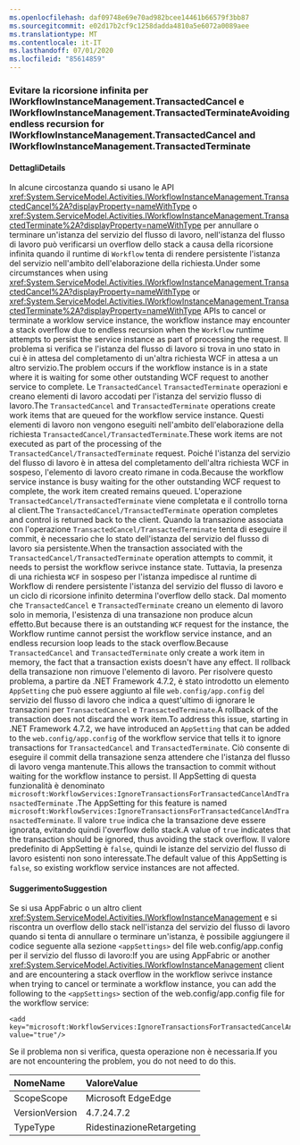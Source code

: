 ```yaml
---
ms.openlocfilehash: daf09748e69e70ad982bcee14461b66579f3bb87
ms.sourcegitcommit: e02d17b2cf9c1258dadda4810a5e6072a0089aee
ms.translationtype: MT
ms.contentlocale: it-IT
ms.lasthandoff: 07/01/2020
ms.locfileid: "85614859"
---
```

### <a name="avoiding-endless-recursion-for-iworkflowinstancemanagementtransactedcancel-and-iworkflowinstancemanagementtransactedterminate"></a><span data-ttu-id="9a2c4-101">Evitare la ricorsione infinita per IWorkflowInstanceManagement.TransactedCancel e IWorkflowInstanceManagement.TransactedTerminate</span><span class="sxs-lookup"><span data-stu-id="9a2c4-101">Avoiding endless recursion for IWorkflowInstanceManagement.TransactedCancel and IWorkflowInstanceManagement.TransactedTerminate</span></span>

#### <a name="details"></a><span data-ttu-id="9a2c4-102">Dettagli</span><span class="sxs-lookup"><span data-stu-id="9a2c4-102">Details</span></span>

<span data-ttu-id="9a2c4-103">In alcune circostanza quando si usano le API <xref:System.ServiceModel.Activities.IWorkflowInstanceManagement.TransactedCancel%2A?displayProperty=nameWithType> o <xref:System.ServiceModel.Activities.IWorkflowInstanceManagement.TransactedTerminate%2A?displayProperty=nameWithType> per annullare o terminare un'istanza del servizio del flusso di lavoro, nell'istanza del flusso di lavoro può verificarsi un overflow dello stack a causa della ricorsione infinita quando il runtime di `Workflow` tenta di rendere persistente l'istanza del servizio nell'ambito dell'elaborazione della richiesta.</span><span class="sxs-lookup"><span data-stu-id="9a2c4-103">Under some circumstances when using <xref:System.ServiceModel.Activities.IWorkflowInstanceManagement.TransactedCancel%2A?displayProperty=nameWithType> or <xref:System.ServiceModel.Activities.IWorkflowInstanceManagement.TransactedTerminate%2A?displayProperty=nameWithType> APIs to cancel or terminate a worklow service instance, the workflow instance may encounter a stack overflow due to endless recursion when the `Workflow` runtime attempts to persist the service instance as part of processing the request.</span></span> <span data-ttu-id="9a2c4-104">Il problema si verifica se l'istanza del flusso di lavoro si trova in uno stato in cui è in attesa del completamento di un'altra richiesta WCF in attesa a un altro servizio.</span><span class="sxs-lookup"><span data-stu-id="9a2c4-104">The problem occurs if the workflow instance is in a state where it is waiting for some other outstanding WCF request to another service to complete.</span></span> <span data-ttu-id="9a2c4-105">Le `TransactedCancel` `TransactedTerminate` operazioni e creano elementi di lavoro accodati per l'istanza del servizio flusso di lavoro.</span><span class="sxs-lookup"><span data-stu-id="9a2c4-105">The `TransactedCancel` and `TransactedTerminate` operations create work items that are queued for the workflow service instance.</span></span> <span data-ttu-id="9a2c4-106">Questi elementi di lavoro non vengono eseguiti nell'ambito dell'elaborazione della richiesta `TransactedCancel/TransactedTerminate`.</span><span class="sxs-lookup"><span data-stu-id="9a2c4-106">These work items are not executed as part of the processing of the `TransactedCancel/TransactedTerminate` request.</span></span> <span data-ttu-id="9a2c4-107">Poiché l'istanza del servizio del flusso di lavoro è in attesa del completamento dell'altra richiesta WCF in sospeso, l'elemento di lavoro creato rimane in coda.</span><span class="sxs-lookup"><span data-stu-id="9a2c4-107">Because the workflow service instance is busy waiting for the other outstanding WCF request to complete, the work item created remains queued.</span></span> <span data-ttu-id="9a2c4-108">L'operazione `TransactedCancel/TransactedTerminate` viene completata e il controllo torna al client.</span><span class="sxs-lookup"><span data-stu-id="9a2c4-108">The `TransactedCancel/TransactedTerminate` operation completes and control is returned back to the client.</span></span> <span data-ttu-id="9a2c4-109">Quando la transazione associata con l'operazione `TransactedCancel/TransactedTerminate` tenta di eseguire il commit, è necessario che lo stato dell'istanza del servizio del flusso di lavoro sia persistente.</span><span class="sxs-lookup"><span data-stu-id="9a2c4-109">When the transaction associated with the `TransactedCancel/TransactedTerminate` operation attempts to commit, it needs to persist the workflow serivce instance state.</span></span> <span data-ttu-id="9a2c4-110">Tuttavia, la presenza di una richiesta `WCF` in sospeso per l'istanza impedisce al runtime di Workflow di rendere persistente l'istanza del servizio del flusso di lavoro e un ciclo di ricorsione infinito determina l'overflow dello stack. Dal momento che `TransactedCancel` e `TransactedTerminate` creano un elemento di lavoro solo in memoria, l'esistenza di una transazione non produce alcun effetto.</span><span class="sxs-lookup"><span data-stu-id="9a2c4-110">But because there is an outstanding `WCF` request for the instance, the Workflow runtime cannot persist the workflow service instance, and an endless recursion loop leads to the stack overflow.Because `TransactedCancel` and `TransactedTerminate` only create a work item in memory, the fact that a transaction exists doesn't have any effect.</span></span> <span data-ttu-id="9a2c4-111">Il rollback della transazione non rimuove l'elemento di lavoro. Per risolvere questo problema, a partire da .NET Framework 4.7.2, è stato introdotto un elemento `AppSetting` che può essere aggiunto al file `web.config/app.config` del servizio del flusso di lavoro che indica a quest'ultimo di ignorare le transazioni per `TransactedCancel` e `TransactedTerminate`.</span><span class="sxs-lookup"><span data-stu-id="9a2c4-111">A rollback of the transaction does not discard the work item.To address this issue, starting in .NET Framework 4.7.2, we have introduced an `AppSetting` that can be added to the `web.config/app.config` of the workflow service that tells it to ignore transactions for `TransactedCancel` and `TransactedTerminate`.</span></span> <span data-ttu-id="9a2c4-112">Ciò consente di eseguire il commit della transazione senza attendere che l'istanza del flusso di lavoro venga mantenute.</span><span class="sxs-lookup"><span data-stu-id="9a2c4-112">This allows the transaction to commit without waiting for the workflow instance to persist.</span></span> <span data-ttu-id="9a2c4-113">Il AppSetting di questa funzionalità è denominato `microsoft:WorkflowServices:IgnoreTransactionsForTransactedCancelAndTransactedTerminate` .</span><span class="sxs-lookup"><span data-stu-id="9a2c4-113">The AppSetting for this feature is named `microsoft:WorkflowServices:IgnoreTransactionsForTransactedCancelAndTransactedTerminate`.</span></span> <span data-ttu-id="9a2c4-114">Il valore `true` indica che la transazione deve essere ignorata, evitando quindi l'overflow dello stack.</span><span class="sxs-lookup"><span data-stu-id="9a2c4-114">A value of `true` indicates that the transaction should be ignored, thus avoiding the stack overflow.</span></span> <span data-ttu-id="9a2c4-115">Il valore predefinito di AppSetting è `false`, quindi le istanze del servizio del flusso di lavoro esistenti non sono interessate.</span><span class="sxs-lookup"><span data-stu-id="9a2c4-115">The default value of this AppSetting is `false`, so existing workflow service instances are not affected.</span></span>

#### <a name="suggestion"></a><span data-ttu-id="9a2c4-116">Suggerimento</span><span class="sxs-lookup"><span data-stu-id="9a2c4-116">Suggestion</span></span>

<span data-ttu-id="9a2c4-117">Se si usa AppFabric o un altro client <xref:System.ServiceModel.Activities.IWorkflowInstanceManagement> e si riscontra un overflow dello stack nell'istanza del servizio del flusso di lavoro quando si tenta di annullare o terminare un'istanza, è possibile aggiungere il codice seguente alla sezione `<appSettings>` del file web.config/app.config per il servizio del flusso di lavoro:</span><span class="sxs-lookup"><span data-stu-id="9a2c4-117">If you are using AppFabric or another <xref:System.ServiceModel.Activities.IWorkflowInstanceManagement> client and are encountering a stack overflow in the workflow serivce instance when trying to cancel or terminate a workflow instance, you can add the following to the `<appSettings>` section of the web.config/app.config file for the workflow service:</span></span>

<pre><code class="lang-xml">&lt;add key=&quot;microsoft:WorkflowServices:IgnoreTransactionsForTransactedCancelAndTransactedTerminate&quot; value=&quot;true&quot;/&gt;&#13;&#10;</code></pre>

<span data-ttu-id="9a2c4-118">Se il problema non si verifica, questa operazione non è necessaria.</span><span class="sxs-lookup"><span data-stu-id="9a2c4-118">If you are not encountering the problem, you do not need to do this.</span></span>

| <span data-ttu-id="9a2c4-119">Nome</span><span class="sxs-lookup"><span data-stu-id="9a2c4-119">Name</span></span>    | <span data-ttu-id="9a2c4-120">Valore</span><span class="sxs-lookup"><span data-stu-id="9a2c4-120">Value</span></span>       |
|:--------|:------------|
| <span data-ttu-id="9a2c4-121">Scope</span><span class="sxs-lookup"><span data-stu-id="9a2c4-121">Scope</span></span>   | <span data-ttu-id="9a2c4-122">Microsoft Edge</span><span class="sxs-lookup"><span data-stu-id="9a2c4-122">Edge</span></span>        |
| <span data-ttu-id="9a2c4-123">Version</span><span class="sxs-lookup"><span data-stu-id="9a2c4-123">Version</span></span> | <span data-ttu-id="9a2c4-124">4.7.2</span><span class="sxs-lookup"><span data-stu-id="9a2c4-124">4.7.2</span></span>       |
| <span data-ttu-id="9a2c4-125">Type</span><span class="sxs-lookup"><span data-stu-id="9a2c4-125">Type</span></span>    | <span data-ttu-id="9a2c4-126">Ridestinazione</span><span class="sxs-lookup"><span data-stu-id="9a2c4-126">Retargeting</span></span> |

